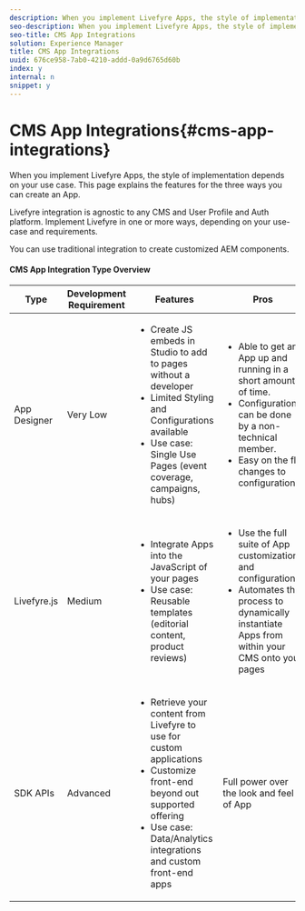 ```yaml
---
description: When you implement Livefyre Apps, the style of implementation depends on your use case. This page explains the features for the three ways you can create an App.
seo-description: When you implement Livefyre Apps, the style of implementation depends on your use case. This page explains the features for the three ways you can create an App.
seo-title: CMS App Integrations
solution: Experience Manager
title: CMS App Integrations
uuid: 676ce958-7ab0-4210-addd-0a9d6765d60b
index: y
internal: n
snippet: y
---
```


# CMS App Integrations{#cms-app-integrations}

When you implement Livefyre Apps, the style of implementation depends on your use case. This page explains the features for the three ways you can create an App.

Livefyre integration is agnostic to any CMS and User Profile and Auth platform. Implement Livefyre in one or more ways, depending on your use-case and requirements.

You can use traditional integration to create customized AEM components.

#### CMS App Integration Type Overview
<table id="table_n4l_r4r_tz">  
 <thead> 
  <tr> 
   <th class="entry"> Type</th> 
   <th class="entry"> Development Requirement</th> 
   <th class="entry"> Features</th> 
   <th class="entry"> Pros </th> 
   <th class="entry"> Limitations</th> 
  </tr> 
 </thead>
 <tbody> 
  <tr> 
   <td> App Designer</td> 
   <td> Very Low</td> 
   <td> 
    <ul id="ul_o4l_r4r_tz"> 
     <li>Create JS embeds in Studio to add to pages without a developer</li> 
     <li>Limited Styling and Configurations available</li> 
     <li>Use case: Single Use Pages (event coverage, campaigns, hubs)</li> 
    </ul> </td> 
   <td> 
    <ul id="ul_mxj_qhw_sbb"> 
     <li>Able to get an App up and running in a short amount of time.</li> 
     <li>Configurations can be done by a non-technical member.</li> 
     <li>Easy on the fly changes to configurations</li> 
    </ul> </td> 
   <td> 
    <ul id="ul_j3h_bvk_rbb"> 
     <li>Must create an App using Livefyre Studio first</li> 
     <li>Not automated</li> 
    </ul> </td> 
  </tr> 
  <tr> 
   <td> Livefyre.js</td> 
   <td> Medium</td> 
   <td> 
    <ul id="ul_p4l_r4r_tz"> 
     <li>Integrate Apps into the JavaScript of your pages</li> 
     <li>Use case: Reusable templates (editorial content, product reviews)</li> 
    </ul> </td> 
   <td> 
    <ul id="ul_wk1_15k_rbb"> 
     <li>Use the full suite of App customizations and configurations</li> 
     <li>Automates the process to dynamically instantiate Apps from within your CMS onto your pages</li> 
    </ul> </td> 
   <td> 
    <ul id="ul_urm_ztk_rbb"> 
     <li>Need a developer up front. </li> 
    </ul> </td> 
  </tr> 
  <tr> 
   <td> SDK APIs</td> 
   <td> Advanced</td> 
   <td> 
    <ul id="ul_q4l_r4r_tz"> 
     <li>Retrieve your content from Livefyre to use for custom applications</li> 
     <li>Customize front-end beyond out supported offering</li> 
     <li>Use case: Data/Analytics integrations and custom front-end apps</li> 
    </ul> </td> 
   <td> Full power over the look and feel of App</td> 
   <td> 
    <ul id="ul_dng_vhw_sbb"> 
     <li>Requires development up front.</li> 
     <li>Higher level of dev effort to implement.</li> 
    </ul> </td> 
  </tr> 
 </tbody> 
</table>

